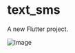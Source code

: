 # text_sms

A new Flutter project.

![Image](https://github.com/user-attachments/assets/8d9471b8-8711-43dc-814e-4218554153cd)
